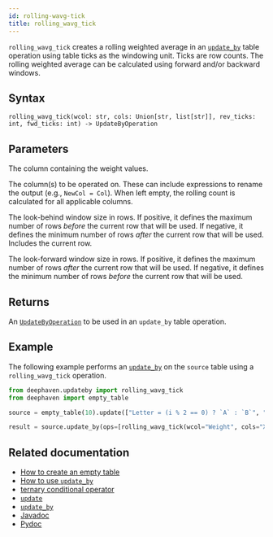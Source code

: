 ```yaml
---
id: rolling-wavg-tick
title: rolling_wavg_tick
---
```


`rolling_wavg_tick` creates a rolling weighted average in an [`update_by`](./updateBy.md) table operation using table ticks as the windowing unit. Ticks are row counts. The rolling weighted average can be calculated using forward and/or backward windows.

## Syntax

```
rolling_wavg_tick(wcol: str, cols: Union[str, list[str]], rev_ticks: int, fwd_ticks: int) -> UpdateByOperation
```

## Parameters

<ParamTable>
<Param name="wcol" type="str">

The column containing the weight values.

</Param>
<Param name="cols" type="Union[str, list[str]]">

The column(s) to be operated on. These can include expressions to rename the output (e.g., `NewCol = Col`). When left empty, the rolling count is calculated for all applicable columns.

</Param>
<Param name="rev_ticks" type="int">

The look-behind window size in rows. If positive, it defines the maximum number of rows _before_ the current row that will be used. If negative, it defines the minimum number of rows _after_ the current row that will be used. Includes the current row.

</Param>
<Param name="fwd_ticks" type="int">

The look-forward window size in rows. If positive, it defines the maximum number of rows _after_ the current row that will be used. If negative, it defines the minimum number of rows _before_ the current row that will be used.

</Param>
</ParamTable>

## Returns

An [`UpdateByOperation`](./updateBy.md#parameters) to be used in an `update_by` table operation.

## Example

The following example performs an [`update_by`](./updateBy.md) on the `source` table using a `rolling_wavg_tick` operation.

```python order=source,result
from deephaven.updateby import rolling_wavg_tick
from deephaven import empty_table

source = empty_table(10).update(["Letter = (i % 2 == 0) ? `A` : `B`", "X = randomInt(0, 40)", "Weight = randomInt(0, 40)"])

result = source.update_by(ops=[rolling_wavg_tick(wcol="Weight", cols="X", rev_ticks=5,fwd_ticks=0)], by="Letter")
```

## Related documentation

- [How to create an empty table](../../../how-to-guides/empty-table.md)
- [How to use `update_by`](../../../how-to-guides/use-update-by.md)
- [ternary conditional operator](../../query-language/control-flow/ternary-if.md)
- [`update`](../select/update.md)
- [`update_by`](./updateBy.md)
- [Javadoc](<https://deephaven.io/core/javadoc/io/deephaven/api/updateby/UpdateByOperation.html#RollingWavg(long,java.lang.String...)>)
- [Pydoc](https://deephaven.io/core/pydoc/code/deephaven.updateby.html#deephaven.updateby.rolling_wavg_tick)
